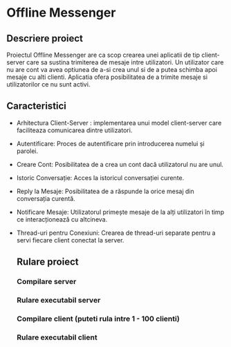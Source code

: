 # Offline Messenger

## Descriere proiect 
Proiectul Offline Messenger are ca scop crearea unei aplicatii de tip client-server care sa sustina trimiterea de mesaje intre utilizatori. Un utilizator care nu are cont va avea optiunea de a-si crea unul si de a putea schimba apoi mesaje cu alti clienti. Aplicatia ofera posibilitatea de a trimite mesaje si utilizatorilor ce nu sunt activi.

## Caracteristici
+ Arhitectura Client-Server : implementarea unui model client-server care faciliteaza comunicarea dintre utilizatori.
+ Autentificare: Proces de autentificare prin introducerea numelui și parolei.
+ Creare Cont: Posibilitatea de a crea un cont dacă utilizatorul nu are unul.
+ Istoric Conversație: Acces la istoricul conversației curente.
+ Reply la Mesaje: Posibilitatea de a răspunde la orice mesaj din conversația curentă.
+ Notificare Mesaje: Utilizatorul primește mesaje de la alți utilizatori în timp ce interacționează cu altcineva.
+ Thread-uri pentru Conexiuni: Crearea de thread-uri separate pentru a servi fiecare client conectat la server.

  ## Rulare proiect
  ### Compilare server
  ### Rulare executabil server
  ### Compilare client (puteti rula intre 1 - 100 clienti)
  ### Rulare executabil client
